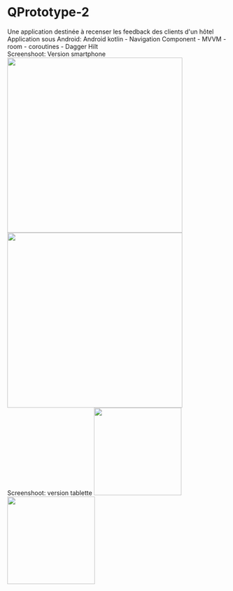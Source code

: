 # QPrototype-2

Une application destinée à recenser les feedback des clients d'un hôtel
Application sous Android: Android kotlin - Navigation Component - MVVM - room - coroutines - Dagger Hilt
\
Screenshoot: Version smartphone
<image with="200" height="400" src="https://user-images.githubusercontent.com/17643857/114750061-3d8af100-9d5c-11eb-83cf-9187788ba31e.png"/>
<image with="200" height="400" src="https://user-images.githubusercontent.com/17643857/114750072-3fed4b00-9d5c-11eb-8e65-a2e4bb20c3a9.png"/>
\
Screenshoot: version tablette
<image with="400" height="200" src="https://user-images.githubusercontent.com/17643857/114750085-4380d200-9d5c-11eb-9a36-37661537e6e5.png"/>
<image with="400" height="200" src="https://user-images.githubusercontent.com/17643857/114750098-467bc280-9d5c-11eb-8474-72d8801f352d.png"/>
